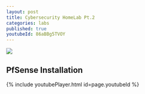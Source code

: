 ```yaml
---
layout: post
title: Cybersecurity HomeLab Pt.2
categories: labs
published: true
youtubeId: 86aBBg5TVOY
---
```


![]({{site.baseurl}}/images/seclabpt2.png)

## PfSense Installation

{% include youtubePlayer.html id=page.youtubeId %}
